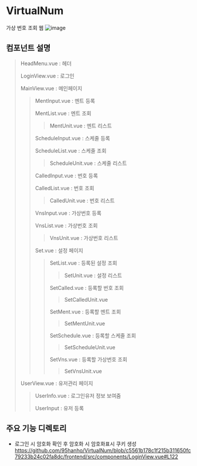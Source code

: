 # VirtualNum
가상 번호 조회 웹
![image](https://user-images.githubusercontent.com/64001275/208710682-208f389d-d6e4-48a6-aac2-508b4ada0239.png)

## 컴포넌트 설명

> HeadMenu.vue : 헤더
> 
> LoginView.vue : 로그인
> 
> MainView.vue : 메인페이지
> 
>> MentInput.vue : 멘트 등록
>> 
>> MentList.vue : 멘트 조회
>> 
>>> MentUnit.vue : 멘트 리스트
>>> 
>> ScheduleInput.vue : 스케줄 등록
>> 
>> ScheduleList.vue : 스케줄 조회
>> 
>>> ScheduleUnit.vue : 스케줄 리스트
>>> 
>> CalledInput.vue : 번호 등록
>> 
>> CalledList.vue : 번호 조회
>> 
>>> CalledUnit.vue : 번호 리스트
>>> 
>> VnsInput.vue : 가상번호 등록
>> 
>> VnsList.vue : 가상번호 조회
>> 
>>> VnsUnit.vue : 가상번호 리스트
>>> 
>> Set.vue : 설정 페이지
>> 
>>> SetList.vue : 등록된 설정 조회
>>> 
>>>> SetUnit.vue : 설정 리스트
>>>> 
>>> SetCalled.vue : 등록할 번호 조회
>>> 
>>>> SetCalledUnit.vue
>>>> 
>>> SetMent.vue : 등록할 멘트 조회
>>> 
>>>> SetMentUnit.vue
>>>> 
>>> SetSchedule.vue : 등록할 스케줄 조회
>>>> SetScheduleUnit.vue
>>>> 
>>> SetVns.vue : 등록할 가상번호 조회
>>> 
>>>> SetVnsUnit.vue
>>>> 
> UserView.vue : 유저관리 페이지
> 
>> UserInfo.vue : 로그인유저 정보 보여줌
>> 
>> UserInput : 유저 등록

## 주요 기능 디렉토리
- 로그인 시 암호화 확인 후 암호화 시 암호화표시 쿠키 생성
https://github.com/95hanho/VirtualNum/blob/c5561b178c1f215b311650fc79233b24c02fa8dc/frontend/src/components/LoginView.vue#L122

